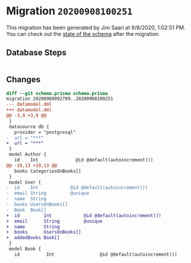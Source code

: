 # Migration `20200908100251`

This migration has been generated by Jim Saari at 9/8/2020, 1:02:51 PM.
You can check out the [state of the schema](./schema.prisma) after the migration.

## Database Steps

```sql

```

## Changes

```diff
diff --git schema.prisma schema.prisma
migration 20200908092709..20200908100251
--- datamodel.dml
+++ datamodel.dml
@@ -3,9 +3,9 @@
 }
 datasource db {
   provider = "postgresql"
-  url = "***"
+  url = "***"
 }
 model Author {
   id    Int              @id @default(autoincrement())
@@ -19,13 +19,13 @@
   books CategoriesOnBooks[]
 }
 model User {
-  id    Int            @id @default(autoincrement())
-  email String         @unique
-  name  String
-  books UsersOnBooks[]
-  Book  Book[]
+  id         Int            @id @default(autoincrement())
+  email      String         @unique
+  name       String
+  books      UsersOnBooks[]
+  addedBooks Book[]
 }
 model Book {
   id          Int                 @id @default(autoincrement())
```


